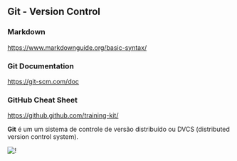 ## Git - Version Control

### Markdown
https://www.markdownguide.org/basic-syntax/

### Git Documentation
https://git-scm.com/doc

 ### GitHub Cheat Sheet
 https://github.github.com/training-kit/

**Git** é um um sistema de controle de versão distribuído ou DVCS (distributed version control system).

![!](https://web.archive.org/web/20141231154233im_/http://hoth.entp.com/output/scm.png "Controle de Versão")
